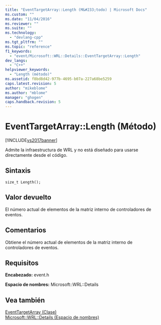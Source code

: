 ```yaml
---
title: "EventTargetArray::Length (M&#233;todo) | Microsoft Docs"
ms.custom: ""
ms.date: "11/04/2016"
ms.reviewer: ""
ms.suite: ""
ms.technology: 
  - "devlang-cpp"
ms.tgt_pltfrm: ""
ms.topic: "reference"
f1_keywords: 
  - "event/Microsoft::WRL::Details::EventTargetArray::Length"
dev_langs: 
  - "C++"
helpviewer_keywords: 
  - "Length (método)"
ms.assetid: f8bd8d42-977b-4695-b07a-227a68be5259
caps.latest.revision: 5
author: "mikeblome"
ms.author: "mblome"
manager: "ghogen"
caps.handback.revision: 5
---
```

# EventTargetArray::Length (M&#233;todo)
[!INCLUDE[vs2017banner](../assembler/inline/includes/vs2017banner.md)]

Admite la infraestructura de WRL y no está diseñado para usarse directamente desde el código.  
  
## Sintaxis  
  
```  
size_t Length();  
```  
  
## Valor devuelto  
 El número actual de elementos de la matriz interno de controladores de eventos.  
  
## Comentarios  
 Obtiene el número actual de elementos de la matriz interno de controladores de eventos.  
  
## Requisitos  
 **Encabezado:** event.h  
  
 **Espacio de nombres:** Microsoft::WRL::Details  
  
## Vea también  
 [EventTargetArray \(Clase\)](../windows/eventtargetarray-class.md)   
 [Microsoft::WRL::Details \(Espacio de nombres\)](../windows/microsoft-wrl-details-namespace.md)